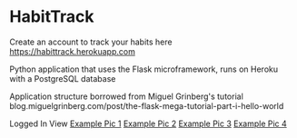 # HabitTrack

Create an account to track your habits here
https://habittrack.herokuapp.com

Python application that uses the Flask microframework,
runs on Heroku with a PostgreSQL database

Application structure borrowed from Miguel Grinberg's tutorial
blog.miguelgrinberg.com/post/the-flask-mega-tutorial-part-i-hello-world

Logged In View
[Example Pic 1](pics/habittrack1.jpg?raw=true "Logged In")
[Example Pic 2](pics/habittrack2.jpg?raw=true "Logged In")
[Example Pic 3](pics/habittrack3.jpg?raw=true "Logged In")
[Example Pic 4](pics/habittrack4.jpg?raw=true "Logged In")

